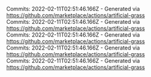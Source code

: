 Commits: 2022-02-11T02:51:46.166Z - Generated via https://github.com/marketplace/actions/artificial-grass
<br>
Commits: 2022-02-11T02:51:46.166Z - Generated via https://github.com/marketplace/actions/artificial-grass
<br>
Commits: 2022-02-11T02:51:46.166Z - Generated via https://github.com/marketplace/actions/artificial-grass
<br>
Commits: 2022-02-11T02:51:46.166Z - Generated via https://github.com/marketplace/actions/artificial-grass
<br>
Commits: 2022-02-11T02:51:46.166Z - Generated via https://github.com/marketplace/actions/artificial-grass
<br>
